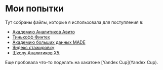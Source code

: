 # Мои попытки
Тут собраны файлы, которые я использовала для поступления в:
- [Академию Аналитиков Авито](avito)
- [Тинькофф Финтех](tinkoff)
- [Академию больших данных MADE](MADE)
- [Яндекс стажировку](Yandex)
- [Школу Аналитиков Х5](X5).

Еще пробовала что-то поделать на хакатоне [Yandex Cup](Yandex Cup).

